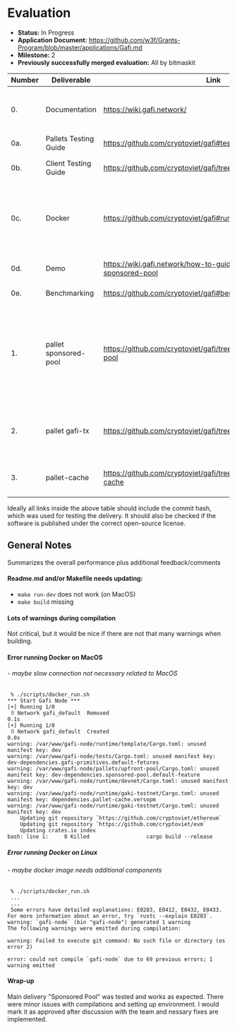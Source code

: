 # Evaluation

- **Status:** In Progress
- **Application
  Document:** https://github.com/w3f/Grants-Program/blob/master/applications/Gafi.md
- **Milestone:** 2
- **Previously successfully merged evaluation:** All by bitmaskit

| Number | Deliverable           | Link                                                                  | Notes                                                                                                                                                                                                                                                                              |
|--------|-----------------------|-----------------------------------------------------------------------|------------------------------------------------------------------------------------------------------------------------------------------------------------------------------------------------------------------------------------------------------------------------------------|
| 0.     | Documentation         | https://wiki.gafi.network/                                            | Documentation on how to build Gafi Network is missing/incomplete, otherwise everything is well documented.                                                                                                                                                                         | 
| 0a.    | Pallets Testing Guide | https://github.com/cryptoviet/gafi#test                               | All tests compile and run successfully                                                                                                                                                                                                                                             | 
| 0b.    | Client Testing Guide  | https://github.com/cryptoviet/gafi/tree/master/tests                  | The client unit-test. All tests passed successfully.                                                                                                                                                                                                                               | 
| 0c.    | Docker                | https://github.com/cryptoviet/gafi#run-in-docker                      | Running in docker needs more work. There is an extra step to create `.local` folder. Also there was an issue running the `./scripts/docker_run.sh` on MacOS. On Linux there was compile error.                                                                                     | 
| 0d.    | Demo                  | https://wiki.gafi.network/how-to-guides/how-to-use-sponsored-pool     | Demo Sponsored Pool. Well written and works as expected.                                                                                                                                                                                                                           | 
| 0e.    | Benchmarking          | https://github.com/cryptoviet/gafi#benchmarking                       | Benchmarks run successfully                                                                                                                                                                                                                                                        | 
| 1.     | pallet sponsored-pool | https://github.com/cryptoviet/gafi/tree/master/pallets/sponsored-pool | One more option for players to participate in Gafi Network, reduce transaction fees and help game projects appeals to their users. [Wiki](https://wiki.gafi.network/learn/sponsored-pool). <br/> Unit tests pass, but on front end I don't see "Withdraw pool" or "Change targets" | 
| 2.     | pallet gafi-tx        | https://github.com/cryptoviet/gafi/tree/master/pallets/gafi-tx        | Gafi TX is the controller to keep the balance of Gafi Network, distribute fee rewards to the Game creator. [Wiki](https://wiki.gafi.network/learn/gafi-tx) . <br/> Unit tests Pass                                                                                                 | 
| 3.     | pallet-cache          | https://github.com/cryptoviet/gafi/tree/master/pallets/pallet-cache   | The Pallet Cache provides functions to store data temporary. <br/> Unit tests pass.                                                                                                                                                                                                |

Ideally all links inside the above table should include the commit hash,
which was used for testing the delivery. It should also be checked if the
software is published under the correct open-source license.

## General Notes

Summarizes the overall performance plus additional feedback/comments

#### Readme.md and/or Makefile needs updating:

- `make run-dev` does not work (on MacOS)
- `make build` missing

#### Lots of warnings during compilation

Not critical, but it would be nice if there are not that many warnings when building.

#### Error running Docker on MacOS 
###### - maybe slow connection not necessary related to MacOS

```
 % ./scripts/docker_run.sh
*** Start Gafi Node ***
[+] Running 1/0
 ⠿ Network gafi_default  Removed                                                                                                    0.1s
[+] Running 1/0
 ⠿ Network gafi_default  Created                                                                                                    0.0s
warning: /var/www/gafi-node/runtime/template/Cargo.toml: unused manifest key: dev
warning: /var/www/gafi-node/tests/Cargo.toml: unused manifest key: dev-dependencies.gafi-primitives.default-fetures
warning: /var/www/gafi-node/pallets/upfront-pool/Cargo.toml: unused manifest key: dev-dependencies.sponsored-pool.default-feature
warning: /var/www/gafi-node/runtime/devnet/Cargo.toml: unused manifest key: dev
warning: /var/www/gafi-node/runtime/gaki-testnet/Cargo.toml: unused manifest key: dependencies.pallet-cache.versopm
warning: /var/www/gafi-node/runtime/gaki-testnet/Cargo.toml: unused manifest key: dev
    Updating git repository `https://github.com/cryptoviet/ethereum`
    Updating git repository `https://github.com/cryptoviet/evm`
    Updating crates.io index
bash: line 1:     8 Killed                  cargo build --release            
```

##### Error running Docker on Linux
###### - maybe docker image needs additional components

```
 % ./scripts/docker_run.sh
 ...
 ...
 Some errors have detailed explanations: E0283, E0412, E0432, E0433.
For more information about an error, try `rustc --explain E0283`.
warning: `gafi-node` (bin "gafi-node") generated 1 warning
The following warnings were emitted during compilation:

warning: Failed to execute git command: No such file or directory (os error 2)

error: could not compile `gafi-node` due to 69 previous errors; 1 warning emitted

```

#### Wrap-up
Main delivery "Sponsored Pool" was tested and works as expected. There were minor issues with compilations and setting up environment. I would mark it as approved after discussion with the team and nessary fixes are implemented.